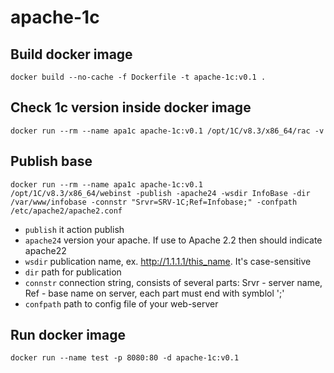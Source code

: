# apache-1c

## Build docker image
`docker build --no-cache -f Dockerfile -t apache-1c:v0.1 .`

## Check 1c version inside docker image
`docker run --rm --name apa1c apache-1c:v0.1 /opt/1C/v8.3/x86_64/rac -v`

## Publish base
`docker run --rm --name apa1c apache-1c:v0.1 /opt/1C/v8.3/x86_64/webinst -publish -apache24 -wsdir InfoBase -dir /var/www/infobase -connstr "Srvr=SRV-1C;Ref=Infobase;" -confpath /etc/apache2/apache2.conf`

- `publish` it action publish
- `apache24` version your apache. If use to Apache 2.2 then should indicate apache22
- `wsdir` publication name, ex. http://1.1.1.1/this_name. It's case-sensitive
- `dir` path for publication
- `connstr` connection string, consists of several parts: Srvr - server name, Ref - base name on server, each part must end with symblol ';'
- `confpath` path to config file of your web-server

## Run docker image
`docker run --name test -p 8080:80 -d apache-1c:v0.1`

